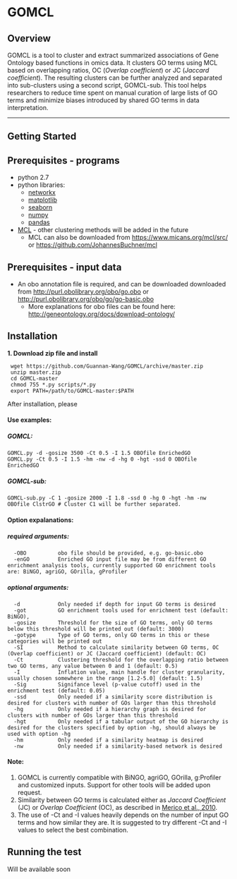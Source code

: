 # GOMCL
## Overview
GOMCL is a tool to cluster and extract summarized associations of Gene Ontology based functions in omics data. It clusters GO terms using MCL based on overlapping ratios, OC (*Overlap coefficient*) or JC (*Jaccard coefficient*). The resulting clusters can be further analyzed and separated into sub-clusters using a second script, GOMCL-sub. This tool helps researchers to reduce time spent on manual curation of large lists of GO terms and minimize biases introduced by shared GO terms in data interpretation. 

---
## Getting Started
## Prerequisites - programs
* python 2.7
* python libraries: 
  - [networkx](https://networkx.github.io/)
  - [matplotlib](https://matplotlib.org/)
  - [seaborn](https://seaborn.pydata.org/)
  - [numpy](numpy)
  - [pandas](https://pandas.pydata.org/)
* [MCL](https://micans.org/mcl/) - other clustering methods will be added in the future
  - MCL can also be downloaded from https://www.micans.org/mcl/src/ or https://github.com/JohannesBuchner/mcl
## Prerequisites - input data
* An obo annotation file is required, and can be downloaded downloaded from http://purl.obolibrary.org/obo/go.obo or http://purl.obolibrary.org/obo/go/go-basic.obo 
  - More explanations for obo files can be found here: http://geneontology.org/docs/download-ontology/
## Installation
**1. Download zip file and install**
```
 wget https://github.com/Guannan-Wang/GOMCL/archive/master.zip
 unzip master.zip
 cd GOMCL-master
 chmod 755 *.py scripts/*.py
 export PATH=/path/to/GOMCL-master:$PATH 
```
After installation, please 
#### Use examples:
##### GOMCL:
```
GOMCL.py -d -gosize 3500 -Ct 0.5 -I 1.5 OBOfile EnrichedGO
GOMCL.py -Ct 0.5 -I 1.5 -hm -nw -d -hg 0 -hgt -ssd 0 OBOfile EnrichedGO
```
##### GOMCL-sub:
```
GOMCL-sub.py -C 1 -gosize 2000 -I 1.8 -ssd 0 -hg 0 -hgt -hm -nw OBOfile ClstrGO # Cluster C1 will be further separated.
```
#### Option expalanations:
##### required arguments:
```
  -OBO			obo file should be provided, e.g. go-basic.obo
  -enGO			Enriched GO input file may be from different GO enrichment analysis tools, currently supported GO enrichment tools are: BiNGO, agriGO, GOrilla, gProfiler
```
##### optional arguments:
```
  -d			Only needed if depth for input GO terms is desired 
  -got			GO enrichment tools used for enrichment test (default: BiNGO), 
  -gosize		Threshold for the size of GO terms, only GO terms below this threshold will be printed out (default: 3000)
  -gotype		Type of GO terms, only GO terms in this or these categories will be printed out 
  -SI			Method to calculate similarity between GO terms, OC (Overlap coefficient) or JC (Jaccard coefficient) (default: OC)
  -Ct			Clustering threshold for the overlapping ratio between two GO terms, any value between 0 and 1 (default: 0.5)
  -I			Inflation value, main handle for cluster granularity, usually chosen somewhere in the range [1.2-5.0] (default: 1.5)
  -Sig			Signifance level (p-value cutoff) used in the enrichment test (default: 0.05)
  -ssd			Only needed if a similarity score distribution is desired for clusters with number of GOs larger than this threshold
  -hg			Only needed if a hierarchy graph is desired for clusters with number of GOs larger than this threshold
  -hgt			Only needed if a tabular output of the GO hierarchy is desired for the clusters specified by option -hg, should always be used with option -hg
  -hm			Only needed if a similarity heatmap is desired
  -nw			Only needed if a similarity-based network is desired
```
#### Note:
1. GOMCL is currently compatible with BiNGO, agriGO, GOrilla, g:Profiler and customized inputs. Support for other tools will be added upon request. 
2. Similarity between GO terms is calculated either as *Jaccard Coefficient* (JC) or *Overlap Coefficient* (OC), as described in [Merico et al., 2010](https://journals.plos.org/plosone/article?id=10.1371/journal.pone.0013984).
3. The use of -Ct and -I values heavily depends on the number of input GO terms and how similar they are. It is suggested to try different -Ct and -I values to select the best combination.
## Running the test
Will be available soon
